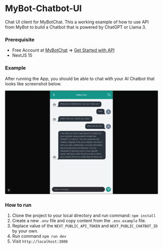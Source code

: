 # MyBot-Chatbot-UI
Chat UI client for MyBotChat. This a working example of how to use API from MyBot to build a Chatbot that is powered by ChatGPT or Llama 3.

### Prerequisite
- Free Account at [MyBotChat](https://mybot.chat) => [Get Started with API](https://mybot.chat/documentation/api/api-get-started)
- NextJS 15


### Example
After running the App, you should be able to chat with your AI Chatbot that looks like screenshot below.

![Chatbot UI Demo](/public/img/chatbot-ui-demo.png)

### How to run
1. Clone the project to your local directory and run command: `npm install`
2. Create a new `.env` file and copy content from the `.env.example` file. 
3. Replace value of the `NEXT_PUBLIC_API_TOKEN` and `NEXT_PUBLIC_CHATBOT_ID` by your own.
4. Run command `npm run dev`
5. Visit `http://localhost:3000`
